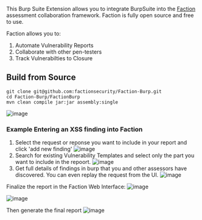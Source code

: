 This Burp Suite Extension allows you to integrate BurpSuite into the [Faction](https://github.com/factionsecurity/faction) assessment collaboration framework. Faction is fully open source and free to use. 

Faction allows you to:
1. Automate Vulnerability Reports
2. Collaborate with other pen-testers
3. Track Vulnerabilties to Closure

## Build from Source 
```
git clone git@github.com:factionsecurity/Faction-Burp.git
cd Faction-Burp/FactionBurp
mvn clean compile jar:jar assembly:single
```


![image](https://github.com/factionsecurity/Faction-Burp/assets/2343831/64dd2508-4d38-41e7-ac40-617392ecd2ff)

### Example Entering an XSS finding into Faction
1. Select the request or reponse you want to include in your report and click 'add new finding'
![image](https://github.com/factionsecurity/Faction-Burp/assets/2343831/7e39b67d-d0dd-4989-b8d6-f07e4fdc5aba)
2. Search for existing Vulnerability Templates and select only the part you want to include in the repoort.
![image](https://github.com/factionsecurity/Faction-Burp/assets/2343831/abfbac91-d271-4eec-9ebd-2cd4bd4e6e2f)
3. Get full details of findings in burp that you and other assessors have discovered. You can even replay the request from the UI. 
![image](https://github.com/factionsecurity/Faction-Burp/assets/2343831/f8b60d9d-d10d-4500-961c-cdde040337c8)

Finalize the report in the Faction Web Interface:
![image](https://github.com/factionsecurity/Faction-Burp/assets/2343831/3df957e8-004a-4ead-9c5f-d26d676b8cc2)

![image](https://github.com/factionsecurity/Faction-Burp/assets/2343831/ad840604-e918-4347-9b5c-c1da5c457d40)

Then generate the final report
![image](https://github.com/factionsecurity/Faction-Burp/assets/2343831/003fd7c9-7abe-49bb-b06c-27fb4c3ce026)






